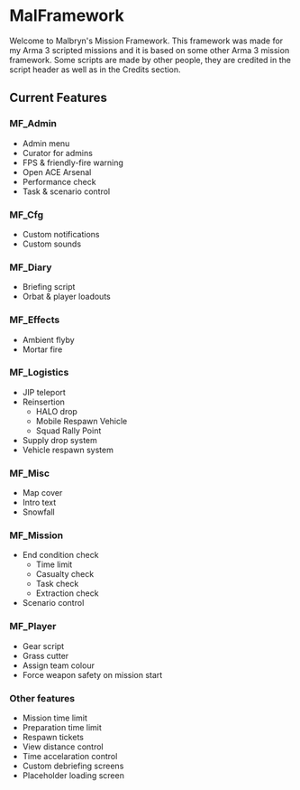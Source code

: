 # MalFramework
Welcome to Malbryn's Mission Framework. This framework was made for my Arma 3 scripted missions and it is based on some other Arma 3 mission framework. Some scripts are made by other people, they are credited in the script header as well as in the Credits section.

## Current Features

### MF_Admin
 - Admin menu
 - Curator for admins
 - FPS & friendly-fire warning
 - Open ACE Arsenal
 - Performance check
 - Task & scenario control

### MF_Cfg
 - Custom notifications
 - Custom sounds

### MF_Diary
 - Briefing script
 - Orbat & player loadouts

### MF_Effects
 - Ambient flyby
 - Mortar fire

### MF_Logistics
 - JIP teleport
 - Reinsertion
   - HALO drop
   - Mobile Respawn Vehicle
   - Squad Rally Point
 - Supply drop system
 - Vehicle respawn system

### MF_Misc
 - Map cover
 - Intro text
 - Snowfall

### MF_Mission
 - End condition check
   - Time limit
   - Casualty check
   - Task check
   - Extraction check
 - Scenario control

### MF_Player
 - Gear script
 - Grass cutter
 - Assign team colour
 - Force weapon safety on mission start

### Other features
 - Mission time limit
 - Preparation time limit
 - Respawn tickets
 - View distance control
 - Time accelaration control
 - Custom debriefing screens
 - Placeholder loading screen

